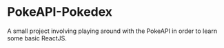 # PokeAPI-Pokedex
A small project involving playing around with the PokeAPI in order to learn some basic ReactJS.
